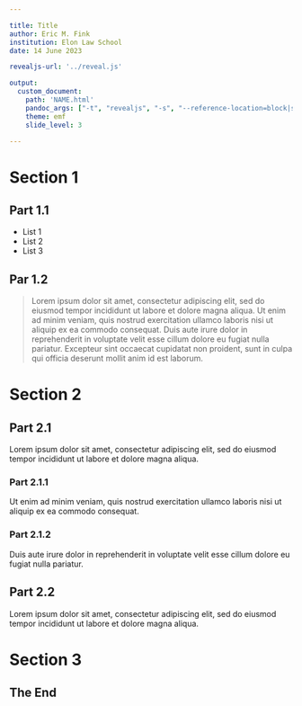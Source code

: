 ```yaml
---

title: Title
author: Eric M. Fink
institution: Elon Law School 
date: 14 June 2023

revealjs-url: '../reveal.js'

output: 
  custom_document:
    path: 'NAME.html'
    pandoc_args: ["-t", "revealjs", "-s", "--reference-location=block|section|document"]
    theme: emf 
    slide_level: 3

---
```


# Section 1


## Part 1.1

- List 1
- List 2
- List 3


## Par 1.2 

> Lorem ipsum dolor sit amet, consectetur adipiscing elit, sed do eiusmod tempor incididunt ut labore et dolore magna aliqua. Ut enim ad minim veniam, quis nostrud exercitation ullamco laboris nisi ut aliquip ex ea commodo consequat. Duis aute irure dolor in reprehenderit in voluptate velit esse cillum dolore eu fugiat nulla pariatur. Excepteur sint occaecat cupidatat non proident, sunt in culpa qui officia deserunt mollit anim id est laborum.

# Section 2



## Part 2.1

Lorem ipsum dolor sit amet, consectetur adipiscing elit, sed do eiusmod tempor incididunt ut labore et dolore magna aliqua.



### Part 2.1.1

Ut enim ad minim veniam, quis nostrud exercitation ullamco laboris nisi ut aliquip ex ea commodo consequat.


### Part 2.1.2

Duis aute irure dolor in reprehenderit in voluptate velit esse cillum dolore eu fugiat nulla pariatur. 


## Part 2.2

Lorem ipsum dolor sit amet, consectetur adipiscing elit, sed do eiusmod tempor incididunt ut labore et dolore magna aliqua. 


# Section 3 

## The End 

